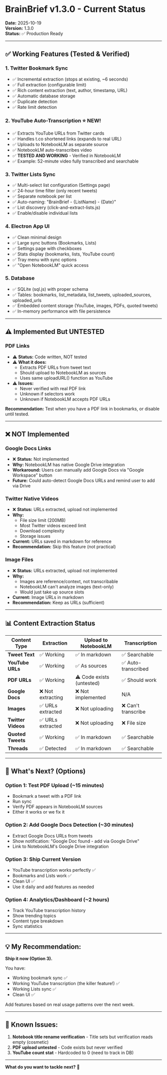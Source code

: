 # BrainBrief v1.3.0 - Current Status

**Date:** 2025-10-19  
**Version:** 1.3.0  
**Status:** ✅ Production Ready

---

## ✅ **Working Features (Tested & Verified)**

### **1. Twitter Bookmark Sync**
- ✅ Incremental extraction (stops at existing, ~6 seconds)
- ✅ Full extraction (configurable limit)
- ✅ Rich content extraction (text, author, timestamp, URL)
- ✅ Automatic database storage
- ✅ Duplicate detection
- ✅ Rate limit detection

### **2. YouTube Auto-Transcription** ⭐ NEW!
- ✅ Extracts YouTube URLs from Twitter cards
- ✅ Handles t.co shortened links (expands to real URL)
- ✅ Uploads to NotebookLM as separate source
- ✅ NotebookLM auto-transcribes video
- ✅ **TESTED AND WORKING** - Verified in NotebookLM
- ✅ Example: 52-minute video fully transcribed and searchable

### **3. Twitter Lists Sync**
- ✅ Multi-select list configuration (Settings page)
- ✅ 24-hour time filter (only recent tweets)
- ✅ Separate notebook per list
- ✅ Auto-naming: "BrainBrief - {ListName} - {Date}"
- ✅ List discovery (click-and-extract-lists.js)
- ✅ Enable/disable individual lists

### **4. Electron App UI**
- ✅ Clean minimal design
- ✅ Large sync buttons (Bookmarks, Lists)
- ✅ Settings page with checkboxes
- ✅ Stats display (bookmarks, lists, YouTube count)
- ✅ Tray menu with sync options
- ✅ "Open NotebookLM" quick access

### **5. Database**
- ✅ SQLite (sql.js) with proper schema
- ✅ Tables: bookmarks, list_metadata, list_tweets, uploaded_sources, uploaded_urls
- ✅ Embedded content storage (YouTube, images, PDFs, quoted tweets)
- ✅ In-memory performance with file persistence

---

## ⚠️ **Implemented But UNTESTED**

### **PDF Links**
- ⚠️ **Status:** Code written, NOT tested
- ⚠️ **What it does:**
  - Extracts PDF URLs from tweet text
  - Should upload to NotebookLM as sources
  - Uses same uploadURL() function as YouTube
- ⚠️ **Issues:**
  - Never verified with real PDF link
  - Unknown if selectors work
  - Unknown if NotebookLM accepts PDF URLs

**Recommendation:** Test when you have a PDF link in bookmarks, or disable until tested.

---

## ❌ **NOT Implemented**

### **Google Docs Links**
- ❌ **Status:** Not implemented
- **Why:** NotebookLM has native Google Drive integration
- **Workaround:** Users can manually add Google Docs via "Google Workspace" button
- **Future:** Could auto-detect Google Docs URLs and remind user to add via Drive

### **Twitter Native Videos**
- ❌ **Status:** URLs extracted, upload not implemented
- **Why:** 
  - File size limit (200MB)
  - Most Twitter videos exceed limit
  - Download complexity
  - Storage issues
- **Current:** URLs saved in markdown for reference
- **Recommendation:** Skip this feature (not practical)

### **Image Files**
- ❌ **Status:** URLs extracted, upload not implemented
- **Why:**
  - Images are reference/context, not transcribable
  - NotebookLM can't analyze images (text-only)
  - Would just take up source slots
- **Current:** Image URLs in markdown
- **Recommendation:** Keep as URLs (sufficient)

---

## 📊 **Content Extraction Status**

| Content Type | Extraction | Upload to NotebookLM | Transcription |
|--------------|-----------|---------------------|---------------|
| **Tweet Text** | ✅ Working | ✅ In markdown | ✅ Searchable |
| **YouTube URLs** | ✅ Working | ✅ As sources | ✅ Auto-transcribed |
| **PDF URLs** | ✅ Working | ⚠️ Code exists (untested) | ✅ Should work |
| **Google Docs** | ❌ Not extracting | ❌ Not implemented | N/A |
| **Images** | ✅ URLs extracted | ❌ Not uploading | ❌ Can't transcribe |
| **Twitter Videos** | ✅ URLs extracted | ❌ Not uploading | ❌ File size |
| **Quoted Tweets** | ✅ Working | ✅ In markdown | ✅ Searchable |
| **Threads** | ✅ Detected | ✅ In markdown | ✅ Searchable |

---

## 🎯 **What's Next? (Options)**

### **Option 1: Test PDF Upload** (~15 minutes)
- Bookmark a tweet with a PDF link
- Run sync
- Verify PDF appears in NotebookLM sources
- Either it works or we fix it

### **Option 2: Add Google Docs Detection** (~30 minutes)
- Extract Google Docs URLs from tweets
- Show notification: "Google Doc found - add via Google Drive"
- Link to NotebookLM's Google Drive integration

### **Option 3: Ship Current Version**
- YouTube transcription works perfectly ✅
- Bookmarks and Lists work ✅
- Clean UI ✅
- Use it daily and add features as needed

### **Option 4: Analytics/Dashboard** (~2 hours)
- Track YouTube transcription history
- Show trending topics
- Content type breakdown
- Sync statistics

---

## 💡 **My Recommendation:**

**Ship it now (Option 3).**

You have:
- Working bookmark sync ✅
- Working YouTube transcription (the killer feature!) ✅
- Working Lists sync ✅
- Clean UI ✅

Add features based on real usage patterns over the next week.

---

## 🐛 **Known Issues:**

1. **Notebook title rename verification** - Title sets but verification reads empty (cosmetic)
2. **PDF upload untested** - Code exists but never verified
3. **YouTube count stat** - Hardcoded to 0 (need to track in DB)

---

**What do you want to tackle next?** 🚀

